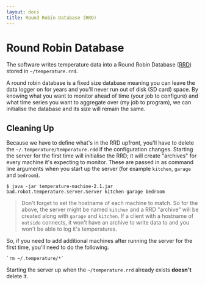 ```yaml
---
layout: docs
title: Round Robin Database (RRD)
---
```


# Round Robin Database

The software writes temperature data into a Round Robin Database ([RRD](https://en.wikipedia.org/wiki/RRDtool)) stored in `~/temperature.rrd`.

A round robin database is a fixed size database meaning you can leave the data logger on for years and you'll never run out of disk (SD card) space. By knowing what you want to monitor ahead of time (your job to configure) and what time series you want to aggregate over (my job to program), we can initialise the database and its size will remain the same. 


## Cleaning Up

Because we have to define what's in the RRD upfront, you'll have to delete the `~/.temperature/temperature.rdd` if the configuration changes. Starting the server for the first time will initialise the RRD; it will create "archives" for every machine it's expecting to monitor. These are passed in as command line arguments when you start up the server (for example `kitchen`, `garage` and `bedroom`).

    $ java -jar temperature-machine-2.1.jar bad.robot.temperature.server.Server kitchen garage bedroom

> Don't forget to set the hostname of each machine to match. So for the above, the server might be named `kitchen` and a RRD "archive" will be created along with `garage` and `kitchen`. If a client with a hostname of `outside` connects, it won't have an archive to write data to and you won't be able to log it's temperatures.


So, if you need to add additional machines after running the server for the first time, you'll need to do the following.

    `rm ~/.temperature/*`

Starting the server up when the `~/temperature.rrd` already exists **doesn't** delete it.

